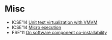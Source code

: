 # Misc

* ICSE'14 [Unit test virtualization with VMVM](https://scholar.google.com/scholar?q=Unit+test+virtualization+with+VMVM)
* ICSE'14 [Micro execution](https://scholar.google.com/scholar?q=Micro+execution)
* FSE'11 [On software component co-installability](https://scholar.google.com/scholar?q=On+software+component+co-installability)

